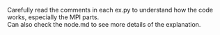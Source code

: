 Carefully read the comments in each ex.py to understand how the code works, especially the MPI parts.  
Can also check the node.md to see more details of the explanation.